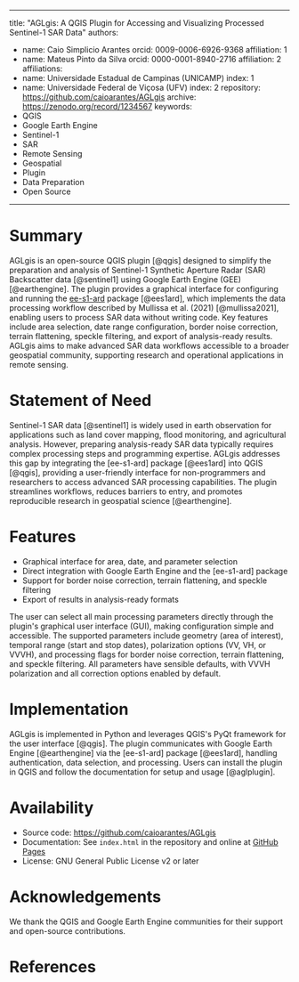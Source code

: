 
---
title: "AGLgis: A QGIS Plugin for Accessing and Visualizing Processed Sentinel-1 SAR Data"
authors:
  - name: Caio Simplicio Arantes
    orcid: 0009-0006-6926-9368
    affiliation: 1
  - name: Mateus Pinto da Silva
    orcid: 0000-0001-8940-2716
    affiliation: 2
affiliations:
  - name: Universidade Estadual de Campinas (UNICAMP)
    index: 1
  - name: Universidade Federal de Viçosa (UFV)
    index: 2
repository: https://github.com/caioarantes/AGLgis
archive: https://zenodo.org/record/1234567
keywords:
  - QGIS
  - Google Earth Engine
  - Sentinel-1
  - SAR
  - Remote Sensing
  - Geospatial
  - Plugin
  - Data Preparation
  - Open Source
---

# Summary

AGLgis is an open-source QGIS plugin [@qgis] designed to simplify the preparation and analysis of Sentinel-1 Synthetic Aperture Radar (SAR) Backscatter data [@sentinel1] using Google Earth Engine (GEE) [@earthengine]. The plugin provides a graphical interface for configuring and running the [ee-s1-ard](https://pypi.org/project/ee-s1-ard/) package [@ees1ard], which implements the data processing workflow described by Mullissa et al. (2021) [@mullissa2021], enabling users to process SAR data without writing code. Key features include area selection, date range configuration, border noise correction, terrain flattening, speckle filtering, and export of analysis-ready results. AGLgis aims to make advanced SAR data workflows accessible to a broader geospatial community, supporting research and operational applications in remote sensing.

# Statement of Need

Sentinel-1 SAR data [@sentinel1] is widely used in earth observation for applications such as land cover mapping, flood monitoring, and agricultural analysis. However, preparing analysis-ready SAR data typically requires complex processing steps and programming expertise. AGLgis addresses this gap by integrating the [ee-s1-ard] package [@ees1ard] into QGIS [@qgis], providing a user-friendly interface for non-programmers and researchers to access advanced SAR processing capabilities. The plugin streamlines workflows, reduces barriers to entry, and promotes reproducible research in geospatial science [@earthengine].

# Features

- Graphical interface for area, date, and parameter selection
- Direct integration with Google Earth Engine and the [ee-s1-ard] package
- Support for border noise correction, terrain flattening, and speckle filtering
- Export of results in analysis-ready formats

The user can select all main processing parameters directly through the plugin's graphical user interface (GUI), making configuration simple and accessible. The supported parameters include geometry (area of interest), temporal range (start and stop dates), polarization options (VV, VH, or VVVH), and processing flags for border noise correction, terrain flattening, and speckle filtering. All parameters have sensible defaults, with VVVH polarization and all correction options enabled by default.

# Implementation

AGLgis is implemented in Python and leverages QGIS's PyQt framework for the user interface [@qgis]. The plugin communicates with Google Earth Engine [@earthengine] via the [ee-s1-ard] package [@ees1ard], handling authentication, data selection, and processing. Users can install the plugin in QGIS and follow the documentation for setup and usage [@aglplugin].

# Availability

- Source code: https://github.com/caioarantes/AGLgis
- Documentation: See `index.html` in the repository and online at [GitHub Pages](https://caioarantes.github.io/AGLgis/)
- License: GNU General Public License v2 or later

# Acknowledgements

We thank the QGIS and Google Earth Engine communities for their support and open-source contributions.

# References